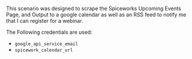 This scenario was designed to scrape the Spiceworks Upcoming Events Page, and Output to a google calendar as well as an RSS feed to notify me that I can register for a webinar.

The Following credentials are used:
* `google_api_service_email`
* `spicework_calendar_url`
